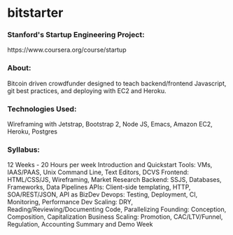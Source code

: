 bitstarter
==========
<h3>Stanford's Startup Engineering Project:</h3> https://www.coursera.org/course/startup

<h3>About:</h3> Bitcoin driven crowdfunder designed to teach backend/frontend Javascript, git best practices, and deploying with EC2 and Heroku.  

<h3>Technologies Used:</h3> Wireframing with Jetstrap, Bootstrap 2, Node JS, Emacs, Amazon EC2, Heroku, Postgres

<h3>Syllabus:</h3>
12 Weeks - 20 Hours per week 
Introduction and Quickstart
Tools: VMs, IAAS/PAAS, Unix Command Line, Text Editors, DCVS
Frontend: HTML/CSS/JS, Wireframing, Market Research
Backend: SSJS, Databases, Frameworks, Data Pipelines
APIs: Client-side templating, HTTP, SOA/REST/JSON, API as BizDev
Devops: Testing, Deployment, CI, Monitoring, Performance
Dev Scaling: DRY, Reading/Reviewing/Documenting Code, Parallelizing
Founding: Conception, Composition, Capitalization
Business Scaling: Promotion, CAC/LTV/Funnel, Regulation, Accounting
Summary and Demo Week
